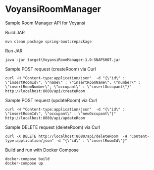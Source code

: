 # VoyansiRoomManager
Sample Room Manager API for Voyansi


Build JAR

```
mvn clean package spring-boot:repackage
```

Run JAR

```
java -jar target\VoyansiRoomManager-1.0-SNAPSHOT.jar
```

Sample POST request (createRoom) via Curl

```
curl -H "Content-type:application/json"  -d "{\"id\" : \"insertRoomId\", \"name\" : \"insertRoomName\", \"number\" : \"insertRoomNumber\", \"occupant\" : \"insertOccupant\"}" http://localhost:8080/api/createRoom
```

Sample POST request (updateRoom) via Curl

```
curl -H "Content-type:application/json"  -d "{\"id\" : \"insertRoomId\", \"occupant\" : \"newOccupant\"}" http://localhost:8080/api/updateRoom
```

Sample DELETE request (deleteRoom) via Curl

```
curl -X DELETE http://localhost:8080/api/deleteRoom  -H "Content-type:application/json" -d "{\"id\" : \"insertRoomId\"}"
```

Build and run with Docker Compose

```
docker-compose build
docker-compose up
```